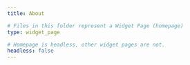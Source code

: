 ```yaml
---
title: About

# Files in this folder represent a Widget Page (homepage)
type: widget_page

# Homepage is headless, other widget pages are not.
headless: false
---
```

